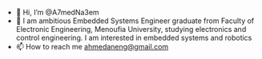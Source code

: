 - 👋 Hi, I’m @A7medNa3em
- 👀 I am ambitious Embedded Systems Engineer graduate from Faculty of Electronic Engineering, Menoufia University, studying electronics and control engineering.
     I am interested in embedded systems and robotics
- 📫 How to reach me ahmedaneng@gmail.com

<!---
A7medNa3em/A7medNa3em is a ✨ special ✨ repository because its `README.md` (this file) appears on your GitHub profile.
You can click the Preview link to take a look at your changes.
--->
